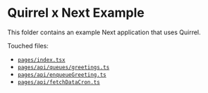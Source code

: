 # Quirrel x Next Example

This folder contains an example Next application that uses Quirrel.

Touched files:

- [`pages/index.tsx`](./pages/index.tsx)
- [`pages/api/queues/greetings.ts`](./pages/api/queues/greetings.ts)
- [`pages/api/enqueueGreeting.ts`](./pages/api/enqueueGreeting.ts)
- [`pages/api/fetchDataCron.ts`](./pages/api/fetchDataCron.ts)
